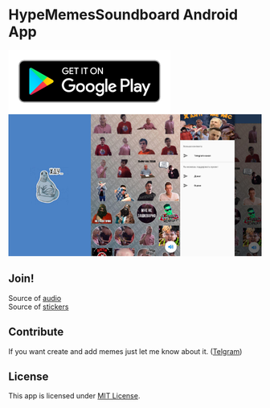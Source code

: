 # HypeMemesSoundboard Android App
[![](image/gp_link.png)](https://play.google.com/store/apps/details?id=hypememes.hypememessoundboard)
[![](image/main.png)](https://play.google.com/store/apps/details?id=hypememes.hypememessoundboard)

## Join!
Source of [audio](https://github.com/siredukov/HypeMemesSoundboard/tree/master/app/src/main/assets)  
Source of [stickers](https://github.com/siredukov/HypeMemesSoundboard/tree/master/app/src/main/res/drawable-hdpi)

## Contribute
If you want create and add memes just let me know about it. ([Telgram](https://t.me/siredukov))

## License
This app is licensed under [MIT License](https://github.com/siredukov/HypeMemesSoundboard/tree/master/LICENSE).

